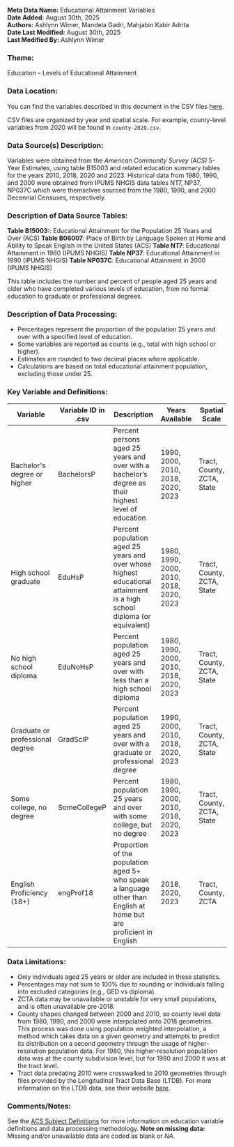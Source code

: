 **Meta Data Name:** Educational Attainment Variables  
**Date Added:** August 30th, 2025    
**Authors:** Ashlynn Wimer, Mandela Gadri, Mahjabin Kabir Adrita   
**Date Last Modified:** August 30th, 2025    
**Last Modified By:** Ashlynn Wimer


### Theme:  
Education – Levels of Educational Attainment

### Data Location:  
You can find the variables described in this document in the CSV files [here](https://oeps.healthyregions.org/download).

CSV files are organized by year and spatial scale. For example, county-level variables from 2020 will be found in `county-2020.csv`.  

### Data Source(s) Description:  
Variables were obtained from the *American Community Survey (ACS)* 5-Year Estimates, using table B15003 and related education summary tables for the years 2010, 2018, 2020 and 2023. Historical data from 1980, 1990, and 2000 were obtained from IPUMS NHGIS data tables NT7, NP37, NP037C which were themselves sourced from the 1980, 1990, and 2000 Decennial Censuses, respectively. 

### Description of Data Source Tables:  
**Table B15003:**: Educational Attainment for the Population 25 Years and Over (ACS)
**Table B06007**: Place of Birth by Language Spoken at Home and Ability to Speak English in the United States (ACS) 
**Table NT7**: Educational Attainment in 1980 (IPUMS NHGIS)
**Table NP37**: Educational Attainment in 1990 (IPUMS NHGIS)
**Table NP037C**: Educational Attainment in 2000 (IPUMS NHGIS)

This table includes the number and percent of people aged 25 years and older who have completed various levels of education, from no formal education to graduate or professional degrees.

### Description of Data Processing:  
- Percentages represent the proportion of the population 25 years and over with a specified level of education.  
- Some variables are reported as counts (e.g., total with high school or higher).  
- Estimates are rounded to two decimal places where applicable.  
- Calculations are based on total educational attainment population, excluding those under 25.

### Key Variable and Definitions:

| Variable                       | Variable ID in .csv | Description                                                       | Years Available | Spatial Scale        |
|--------------------------------|---------------|-------------------------------------------------------------------|------------------|-----------------------|
| Bachelor's degree or higher    | BachelorsP    | Percent persons aged 25 years and over with a bachelor’s degree as their highest level of education | 1990, 2000, 2010, 2018, 2020, 2023 | Tract, County, ZCTA, State |
| High school graduate           | EduHsP       | Percent population aged 25 years and over whose highest educational attainment is a high school diploma (or equivalent)| 1980, 1990, 2000, 2010, 2018, 2020, 2023 | Tract, County, ZCTA, State |
| No high school diploma         | EduNoHsP     | Percent population aged 25 years and over with less than a high school diploma | 1980, 1990, 2000, 2010, 2018, 2020, 2023 | Tract, County, ZCTA, State   |
| Graduate or professional degree| GradSclP     | Percent population aged 25 years and over with a graduate or professional degree | 1990, 2000, 2010, 2018, 2020, 2023 | Tract, County, ZCTA, State   |
| Some college, no degree        | SomeCollegeP | Percent population 25 years and over with some college, but no degree | 1980, 1990, 2000, 2010, 2018, 2020, 2023 | Tract, County, ZCTA, State |
| English Proficiency (18+)      | engProf18    | Proportion of the population aged 5+ who speak a language other than English at home but are proficient in English | 2018, 2020, 2023 | Tract, County, ZCTA     |

### Data Limitations:  
- Only individuals aged 25 years or older are included in these statistics.  
- Percentages may not sum to 100% due to rounding or individuals falling into excluded categories (e.g., GED vs diploma).  
- ZCTA data may be unavailable or unstable for very small populations, and is often unavailable pre-2018.  
- County shapes changed between 2000 and 2010, so county level data from 1980, 1990, and 2000 were interpolated onto 2018 geometries. This process was done using population weighted interpolation, a method which takes data on a given geometry and attempts to predict its distribution on a second geometry through the usage of higher-resolution population data. For 1980, this higher-resolution population data was at the county subdivision level, but for 1990 and 2000 it was at the tract level.
- Tract data predating 2010 were crosswalked to 2010 geometries through files provided by the Longitudinal Tract Data Base (LTDB). For more information on the LTDB data, see their website [here](https://s4.ad.brown.edu/projects/diversity/Researcher/Bridging.htm).

### Comments/Notes:  
See the [ACS Subject Definitions](https://www.census.gov/programs-surveys/acs/technical-documentation/code-lists.html) for more information on education variable definitions and data processing methodology.
**Note on missing data:** Missing and/or unavailable data are coded as blank or _NA_.